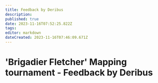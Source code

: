 ```yaml
---
title: Feedback by Deribus
description: 
published: true
date: 2023-11-16T07:52:25.822Z
tags: 
editor: markdown
dateCreated: 2023-11-16T07:46:09.671Z
---
```


# 'Brigadier Fletcher' Mapping tournament - Feedback by Deribus


